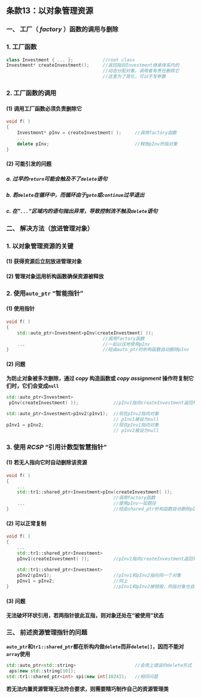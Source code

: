 ## 条款13：以对象管理资源

### 一、 工厂（ $factory$ ）函数的调用与删除

### 1. 工厂函数

```C++
class Investment { ... };			//root class
Investment* createInvestment();		//返回指向Investment继承体系内的
									//动态分配对象。调用者有责任删除它
									//这里为了简化，可以不写参数
```

### 2. 工厂函数的调用

#### (1) 调用工厂函数必须负责删除它

```C++
void f( )
{
    Investment* pInv = createInvestment( );		//调用factory函数
    ...
    delete pInv;								//释放pInv所指对象
}
```



#### (2) 可能引发的问题

##### a. 过早的`return`可能会触及不了`delete`语句

##### b. 若`delete`在循环中，而循环由于`goto`或`continue`过早退出

##### c. 在”`...`“区域内的语句抛出异常，导致控制流不触及`delete`语句



### 二、 解决方法（放进管理对象）

### 1. 以对象管理资源的关键

#### (1) 获得资源后立刻放进管理对象

#### (2) 管理对象运用析构函数确保资源被释放



### 2. 使用`auto_ptr` “智能指针”

#### (1) 使用指针

```C++
void f( )
{
	std::auto_ptr<Investment>pInv(createInvestment( ));	
    								//调用factory函数
    ...								//一如以往地使用pInv
}									//经由auto_ptr的析构函数自动删除pInv
```

#### (2) 问题

**为防止对象被多次删除，通过 $copy$ 构造函数或 $copy\ assignment$ 操作符复制它们时，它们会变成`null`**

```C++
std::auto_ptr<Investment>
 pInv(createInvestment( ));				//pInv1指向createInvestment返回物

std::auto_ptr<Investment>pInv2(pInv1);	//现在pInv2指向对象
										// pInv1被设为null
pInv1 = pInv2;							//现在pInv1指向对象
										// pInv2被设为null
```



### 3. 使用 $RCSP$ “引用计数型智慧指针”

#### (1) 若无人指向它时自动删除该资源

```C++
void f( )
{
    ...
    std::tr1::shared_ptr<Investment>pInv(createInvestment( ));
    									//调用factory函数
    ...									//使用pInv一如既往
}										//经由shared_ptr析构函数自动删除pInv
```

#### (2) 可以正常复制

```C++
void f( )
{
    ...
    std::tr1::shared_ptr<Investment>
    pInv1(createInvestment( ));			//pInv1指向createInvestment返回物
    
    std::tr1::shared_ptr<Investment>
    pInv2(pInv1);						//pInv1和pInv2指向同一个对象
    pInv1 = pInv2;						//同上
}										//pInv1和pInv2被销毁，所指对象也自动销毁
```

#### (3) 问题

**无法破坏环状引用，若两指针彼此互指，则对象还处在“被使用”状态**



### 三、 前述资源管理指针的问题

**`auto_ptr`和`tr1::shared_ptr`都在析构内做`delete`而非`delete[]`，因而不能对`array`使用**

```C++
std::auto_ptr<std::string>						//会用上错误的delete形式
 aps(new std::string[10]);
std::tr1::shared_ptr<int> spi(new int[1024]);	//相同问题
```

**若无法内置资源管理无法符合要求，则需要精巧制作自己的资源管理类**